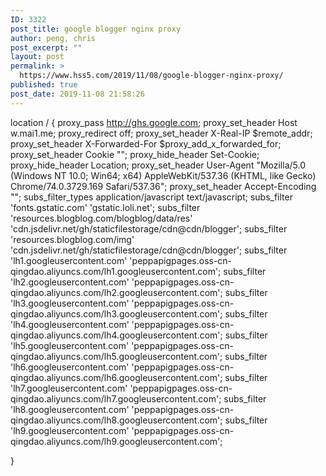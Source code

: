 ```yaml
---
ID: 3322
post_title: google blogger nginx proxy
author: peng, chris
post_excerpt: ""
layout: post
permalink: >
  https://www.hss5.com/2019/11/08/google-blogger-nginx-proxy/
published: true
post_date: 2019-11-08 21:58:26
---
```

location /
{
proxy_pass http://ghs.google.com;
proxy_set_header Host w.mai1.me;
proxy_redirect off;
proxy_set_header X-Real-IP $remote_addr;
proxy_set_header X-Forwarded-For $proxy_add_x_forwarded_for;
proxy_set_header Cookie "";
proxy_hide_header Set-Cookie;
proxy_hide_header Location;
proxy_set_header User-Agent "Mozilla/5.0 (Windows NT 10.0; Win64; x64) AppleWebKit/537.36 (KHTML, like Gecko) Chrome/74.0.3729.169 Safari/537.36";
proxy_set_header Accept-Encoding "";
subs_filter_types application/javascript text/javascript;
subs_filter 'fonts.gstatic.com' 'gstatic.loli.net';
subs_filter 'resources.blogblog.com/blogblog/data/res' 'cdn.jsdelivr.net/gh/staticfilestorage/cdn@cdn/blogger';
subs_filter 'resources.blogblog.com/img' 'cdn.jsdelivr.net/gh/staticfilestorage/cdn@cdn/blogger';
subs_filter 'lh1.googleusercontent.com' 'peppapigpages.oss-cn-qingdao.aliyuncs.com/lh1.googleusercontent.com';
subs_filter 'lh2.googleusercontent.com' 'peppapigpages.oss-cn-qingdao.aliyuncs.com/lh2.googleusercontent.com';
subs_filter 'lh3.googleusercontent.com' 'peppapigpages.oss-cn-qingdao.aliyuncs.com/lh3.googleusercontent.com';
subs_filter 'lh4.googleusercontent.com' 'peppapigpages.oss-cn-qingdao.aliyuncs.com/lh4.googleusercontent.com';
subs_filter 'lh5.googleusercontent.com' 'peppapigpages.oss-cn-qingdao.aliyuncs.com/lh5.googleusercontent.com';
subs_filter 'lh6.googleusercontent.com' 'peppapigpages.oss-cn-qingdao.aliyuncs.com/lh6.googleusercontent.com';
subs_filter 'lh7.googleusercontent.com' 'peppapigpages.oss-cn-qingdao.aliyuncs.com/lh7.googleusercontent.com';
subs_filter 'lh8.googleusercontent.com' 'peppapigpages.oss-cn-qingdao.aliyuncs.com/lh8.googleusercontent.com';
subs_filter 'lh9.googleusercontent.com' 'peppapigpages.oss-cn-qingdao.aliyuncs.com/lh9.googleusercontent.com';



}